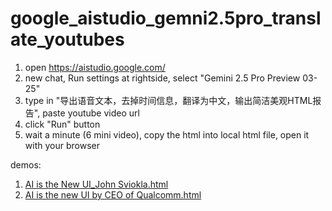 # google_aistudio_gemni2.5pro_translate_youtubes

1. open https://aistudio.google.com/
2. new chat, Run settings at rightside, select "Gemini 2.5 Pro Preview 03-25"
3. type in "导出语音文本，去掉时间信息，翻译为中文，输出简洁美观HTML报告", paste youtube video url
4. click "Run" button
5. wait a minute (6 mini video), copy the html into local html file, open it with your browser

demos:
1. [AI is the New UI_John Sviokla.html](https://diyism.github.io/google_aistudio_gemni2.5pro_translate_youtubes/AI%20is%20the%20New%20UI_John%20Sviokla.html)
2. [AI is the new UI by CEO of Qualcomm.html](https://diyism.github.io/google_aistudio_gemni2.5pro_translate_youtubes/AI%20is%20the%20new%20UI%20by%20CEO%20of%20Qualcomm.html)
